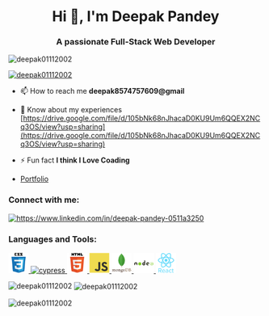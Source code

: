 <h1 align="center">Hi 👋, I'm Deepak Pandey</h1>
<h3 align="center">A passionate Full-Stack Web Developer</h3>

<p align="left"> <img src="https://komarev.com/ghpvc/?username=deepak01112002&label=Profile%20views&color=0e75b6&style=flat" alt="deepak01112002" /> </p>

<p align="left"> <a href="https://github.com/ryo-ma/github-profile-trophy"><img src="https://github-profile-trophy.vercel.app/?username=deepak01112002" alt="deepak01112002" /></a> </p>

- 📫 How to reach me **deepak8574757609@gmail**

- 📄 Know about my experiences [https://drive.google.com/file/d/105bNk68nJhacaD0KU9Um6QQEX2NCq3OS/view?usp=sharing](https://drive.google.com/file/d/105bNk68nJhacaD0KU9Um6QQEX2NCq3OS/view?usp=sharing)

- ⚡ Fun fact **I think I Love Coading**
-   <a href="https://deepak01112002.github.io" target="blank">Portfolio</a>

<h3 align="left">Connect with me:</h3>
<p align="left">
<a href="https://linkedin.com/in/https://www.linkedin.com/in/deepak-pandey-0511a3250" target="blank"><img align="center" src="https://raw.githubusercontent.com/rahuldkjain/github-profile-readme-generator/master/src/images/icons/Social/linked-in-alt.svg" alt="https://www.linkedin.com/in/deepak-pandey-0511a3250" height="30" width="40" /></a>

</p>

<h3 align="left">Languages and Tools:</h3>
<p align="left"> <a href="https://www.w3schools.com/css/" target="_blank" rel="noreferrer"> <img src="https://raw.githubusercontent.com/devicons/devicon/master/icons/css3/css3-original-wordmark.svg" alt="css3" width="40" height="40"/> </a> <a href="https://www.cypress.io" target="_blank" rel="noreferrer"> <img src="https://raw.githubusercontent.com/simple-icons/simple-icons/6e46ec1fc23b60c8fd0d2f2ff46db82e16dbd75f/icons/cypress.svg" alt="cypress" width="40" height="40"/> </a> <a href="https://www.w3.org/html/" target="_blank" rel="noreferrer"> <img src="https://raw.githubusercontent.com/devicons/devicon/master/icons/html5/html5-original-wordmark.svg" alt="html5" width="40" height="40"/> </a> <a href="https://developer.mozilla.org/en-US/docs/Web/JavaScript" target="_blank" rel="noreferrer"> <img src="https://raw.githubusercontent.com/devicons/devicon/master/icons/javascript/javascript-original.svg" alt="javascript" width="40" height="40"/> </a> <a href="https://www.mongodb.com/" target="_blank" rel="noreferrer"> <img src="https://raw.githubusercontent.com/devicons/devicon/master/icons/mongodb/mongodb-original-wordmark.svg" alt="mongodb" width="40" height="40"/> </a> <a href="https://nodejs.org" target="_blank" rel="noreferrer"> <img src="https://raw.githubusercontent.com/devicons/devicon/master/icons/nodejs/nodejs-original-wordmark.svg" alt="nodejs" width="40" height="40"/> </a> <a href="https://reactjs.org/" target="_blank" rel="noreferrer"> <img src="https://raw.githubusercontent.com/devicons/devicon/master/icons/react/react-original-wordmark.svg" alt="react" width="40" height="40"/> </a> 
<!--   <a href="https://redux.js.org" target="_blank" rel="noreferrer"> <img src="https://raw.githubusercontent.com/devicons/devicon/master/icons/redux/redux-original.svg" alt="redux" width="40" height="40"/> </a> -->
</p>

<p><img align="left" src="https://github-readme-stats.vercel.app/api/top-langs?username=deepak01112002&show_icons=true&locale=en&layout=compact" alt="deepak01112002" /></p>

<p>&nbsp;<img align="center" src="https://github-readme-stats.vercel.app/api?username=deepak01112002&show_icons=true&locale=en" alt="deepak01112002" /></p>

<p><img align="center" src="https://github-readme-streak-stats.herokuapp.com/?user=deepak01112002&" alt="deepak01112002" /></p>
